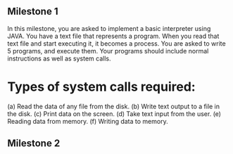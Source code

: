 ## Milestone 1
In this milestone, you are asked to implement a basic interpreter using JAVA. You have a text file that represents a program. When you read that text file and start executing it, it becomes a process. You are asked to write 5 programs, and execute them. Your programs should include normal instructions as well as system calls.

 # Types of system calls required:
(a) Read the data of any file from the disk. 
(b) Write text output to a file in the disk.
(c) Print data on the screen.
(d) Take text input from the user.
(e) Reading data from memory. (f) Writing data to memory.


## Milestone 2
